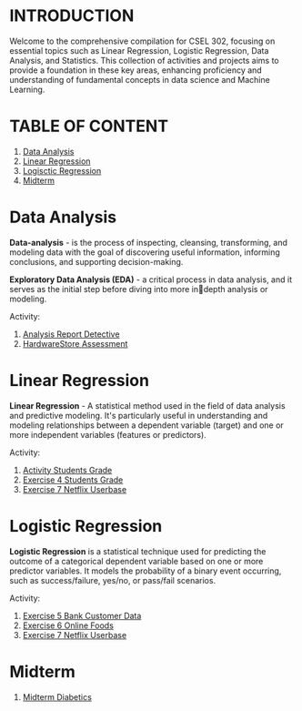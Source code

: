 # **INTRODUCTION**

Welcome to the comprehensive compilation for CSEL 302, focusing on essential topics such as Linear Regression, Logistic Regression, Data Analysis, and Statistics. This collection of activities and projects aims to provide a foundation in these key areas, enhancing proficiency and understanding of fundamental concepts in data science and Machine Learning.

# **TABLE OF CONTENT**

1. [Data Analysis](https://github.com/PikuFuka/CSEL-302-comp/blob/main/README.md#data-analysis)
2. [Linear Regression](https://github.com/PikuFuka/CSEL-302-comp/blob/main/README.md#linear-regression)
3. [Logisctic Regression](https://github.com/PikuFuka/CSEL-302-comp/blob/main/README.md#logistic-regression)
4. [Midterm](https://github.com/PikuFuka/CSEL-302-comp/blob/main/README.md#midterm)

# **Data Analysis**

**Data-analysis** - is the process of inspecting, cleansing, transforming, and modeling data with the goal of discovering useful information, informing conclusions, and supporting decision-making. 

**Exploratory Data Analysis (EDA)** - a critical process in data analysis, and it serves as the initial step before diving into more indepth analysis or modeling.

Activity:

1. [Analysis Report Detective](https://github.com/PikuFuka/CSEL-302-comp/blob/main/The_adventure_of_Detetivesn't.ipynb) 
2. [HardwareStore Assessment](https://github.com/PikuFuka/CSEL-302-comp/blob/main/Sotomayor_Rolan_assessment.ipynb)


# **Linear Regression**

**Linear Regression** - A statistical method used in the field of data analysis and predictive modeling. It's particularly useful in understanding and modeling relationships between a dependent variable (target) and one or more independent variables (features or predictors).

Activity:

1. [Activity Students Grade](https://github.com/PikuFuka/CSEL-302-comp/blob/main/ActivityStudentsGrade.ipynb)
2. [Exercise 4 Students Grade](https://github.com/PikuFuka/CSEL-302-comp/blob/main/2B_SOTOMAYOR_EXE4.ipynb)
3. [Exercise 7 Netflix Userbase](https://github.com/PikuFuka/CSEL-302-comp/blob/main/2B_SOTOMAYOR_EXER7.ipynb)


# **Logistic Regression**

**Logistic Regression** is a statistical technique used for predicting the outcome of a categorical dependent variable based on one or more predictor variables. It models the probability of a binary event occurring, such as success/failure, yes/no, or pass/fail scenarios.
 
Activity:

1. [Exercise 5 Bank Customer Data](https://github.com/PikuFuka/CSEL-302-comp/blob/main/2B_SOTOMAYOR_EXER5.ipynb)
2. [Exercise 6 Online Foods](https://github.com/PikuFuka/CSEL-302-comp/blob/main/2B_SOTOMAYOR_EXER6.ipynb)
3. [Exercise 7 Netflix Userbase](https://github.com/PikuFuka/CSEL-302-comp/blob/main/2B_SOTOMAYOR_EXER7.ipynb)

# **Midterm**

1. [Midterm Diabetics](https://github.com/PikuFuka/CSEL-302-comp/blob/main/2B_SOTOMAYOR_MIDTERM.ipynb)
